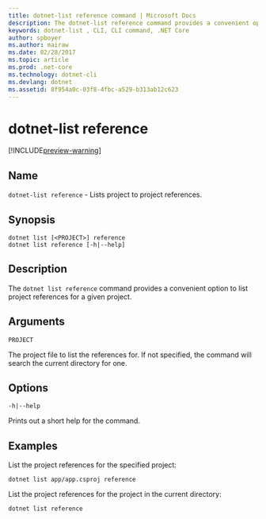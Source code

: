```yaml
---
title: dotnet-list reference command | Microsoft Docs
description: The dotnet-list reference command provides a convenient option to list project to project references.
keywords: dotnet-list , CLI, CLI command, .NET Core
author: spboyer
ms.author: mairaw
ms.date: 02/28/2017
ms.topic: article
ms.prod: .net-core
ms.technology: dotnet-cli
ms.devlang: dotnet
ms.assetid: 8f954a0c-03f8-4fbc-a529-b313ab12c623
---
```

# dotnet-list reference

[!INCLUDE[preview-warning](../../../includes/warning.md)]

## Name

`dotnet-list reference` - Lists project to project references.

## Synopsis

```
dotnet list [<PROJECT>] reference
dotnet list reference [-h|--help]
```

## Description

The `dotnet list reference` command provides a convenient option to list project references for a given project.

## Arguments

`PROJECT`

The project file to list the references for. If not specified, the command will search the current directory for one.

## Options

`-h|--help`

Prints out a short help for the command.

## Examples

List the project references for the specified project:

`dotnet list app/app.csproj reference`

List the project references for the project in the current directory:

`dotnet list reference`